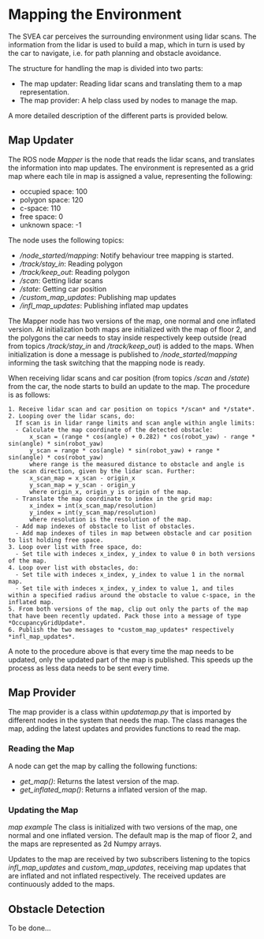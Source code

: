 # Mapping the Environment
The SVEA car perceives the surrounding environment using lidar scans. The information from the lidar is used to build a map, which in turn is used by the car to navigate, i.e. for path planning and obstacle avoidance.

The structure for handling the map is divided into two parts:
* The map updater: Reading lidar scans and translating them to a map representation.
* The map provider: A help class used by nodes to manage the map.

A more detailed description of the different parts is provided below.

## Map Updater
The ROS node *Mapper* is the node that reads the lidar scans, and translates the information into map updates. The environment is represented as a grid map where each tile in map is assigned a value, representing the following:
* occupied space: 100
* polygon space: 120
* c-space: 110
* free space: 0
* unknown space: -1

The node uses the following topics:
* */node_started/mapping*: Notify behaviour tree mapping is started.
* */track/stay_in*: Reading polygon
* */track/keep_out*: Reading polygon
* */scan*: Getting lidar scans
* */state*: Getting car position
* */custom_map_updates*: Publishing map updates
* */infl_map_updates*: Publishing inflated map updates

The Mapper node has two versions of the map, one normal and one inflated version. At initialization both maps are initialized with the map of floor 2, and the polygons the car needs to stay inside respectively keep outside (read from topics */track/stay_in* and */track/keep_out*) is added to the maps. When initialization is done a message is published to */node_started/mapping* informing the task switching that the mapping node is ready.

When receiving lidar scans and car position (from topics */scan* and */state*) from the car, the node starts to build an update to the map. The procedure is as follows:
```
1. Receive lidar scan and car position on topics */scan* and */state*.
2. Looping over the lidar scans, do:
  If scan is in lidar range limits and scan angle within angle limits:
  - Calculate the map coordinate of the detected obstacle:  
      x_scan = (range * cos(angle) + 0.282) * cos(robot_yaw) - range * sin(angle) * sin(robot_yaw)  
      y_scan = range * cos(angle) * sin(robot_yaw) + range * sin(angle) * cos(robot_yaw)  
      where range is the measured distance to obstacle and angle is the scan direction, given by the lidar scan. Further:  
      x_scan_map = x_scan - origin_x  
      y_scan_map = y_scan - origin_y  
      where origin_x, origin_y is origin of the map.
  - Translate the map coordinate to index in the grid map:  
      x_index = int(x_scan_map/resolution)  
      y_index = int(y_scan_map/resolution)  
      where resolution is the resolution of the map.
  - Add map indexes of obstacle to list of obstacles.
  - Add map indexes of tiles in map between obstacle and car position to list holding free space.
3. Loop over list with free space, do:
  - Set tile with indeces x_index, y_index to value 0 in both versions of the map.
4. Loop over list with obstacles, do:
  - Set tile with indeces x_index, y_index to value 1 in the normal map.
  - Set tile with indeces x_index, y_index to value 1, and tiles within a specified radius around the obstacle to value c-space, in the inflated map.
5. From both versions of the map, clip out only the parts of the map that have been recently updated. Pack those into a message of type *OccupancyGridUpdate*.
6. Publish the two messages to *custom_map_updates* respectively *infl_map_updates*.
```
A note to the procedure above is that every time the map needs to be updated, only the updated part of the map is published. This speeds up the process as less data needs to be sent every time.

## Map Provider
The map provider is a class within *updatemap.py* that is imported by different nodes in the system that needs the map. The class manages the map, adding the latest updates and provides functions to read the map.

### Reading the Map
A node can get the map by calling the following functions:
* *get_map()*: Returns the latest version of the map.
* *get_inflated_map()*: Returns a inflated version of the map.

### Updating the Map
*map example*
The class is initialized with two versions of the map, one normal and one inflated version. The default map is the map of floor 2, and the maps are represented as 2d Numpy arrays.

Updates to the map are received by two subscribers listening to the topics *infl_map_updates* and *custom_map_updates*, receiving map updates that are inflated and not inflated respectively. The received updates are continuously added to the maps.  

## Obstacle Detection
To be done...
